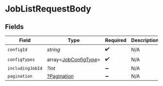 # JobListRequestBody


## Fields

| Field                                                        | Type                                                         | Required                                                     | Description                                                  |
| ------------------------------------------------------------ | ------------------------------------------------------------ | ------------------------------------------------------------ | ------------------------------------------------------------ |
| `configId`                                                   | *string*                                                     | :heavy_check_mark:                                           | N/A                                                          |
| `configTypes`                                                | array<[JobConfigType](../../models/shared/JobConfigType.md)> | :heavy_check_mark:                                           | N/A                                                          |
| `includingJobId`                                             | *?int*                                                       | :heavy_minus_sign:                                           | N/A                                                          |
| `pagination`                                                 | [?Pagination](../../models/shared/Pagination.md)             | :heavy_minus_sign:                                           | N/A                                                          |